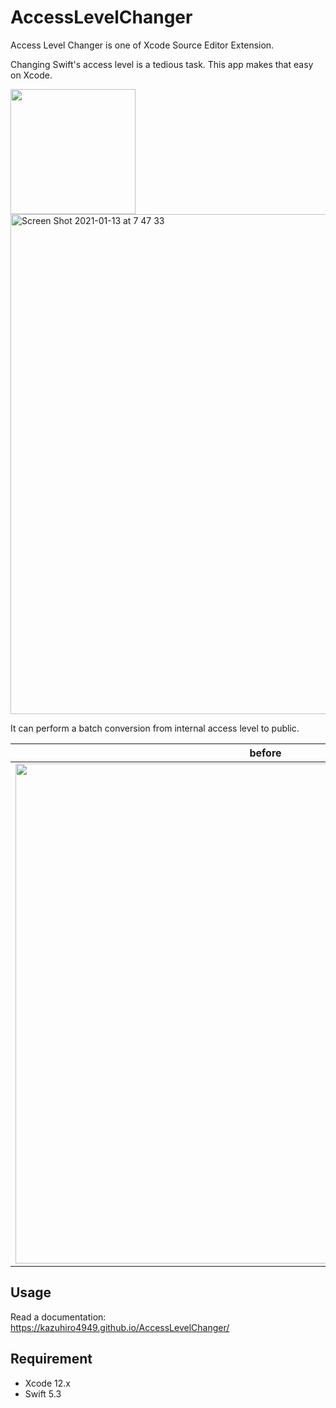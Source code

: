 # AccessLevelChanger
Access Level Changer is one of Xcode Source Editor Extension.

Changing Swift's access level is a tedious task. This app makes that easy on Xcode.

<a href="https://apps.apple.com/jp/app/access-level-changer-for-xcode/id1548122245">
  <img src="https://user-images.githubusercontent.com/18320004/104383646-82439800-5573-11eb-8ba7-397e9ecff86a.png" width=200 />
</a>

<img width="800" alt="Screen Shot 2021-01-13 at 7 47 33" src="https://user-images.githubusercontent.com/18320004/104383772-b61ebd80-5573-11eb-96a1-806e52a65974.png">

It can perform a batch conversion from internal access level to public.

| before |  | after | 
|:------------:|:------------:|:------------:|
| <img width="800" src="https://user-images.githubusercontent.com/18320004/104384142-4d841080-5574-11eb-963f-7f43080a806e.png"> | → | <img width="800" src="https://user-images.githubusercontent.com/18320004/104384148-4fe66a80-5574-11eb-9329-8e71f804407e.png"> |

## Usage

Read a documentation: https://kazuhiro4949.github.io/AccessLevelChanger/

## Requirement

- Xcode 12.x
- Swift 5.3
